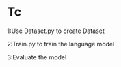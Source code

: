 # Tc
1:Use Dataset.py to create Dataset

2:Train.py to train the language model

3:Evaluate the model 
